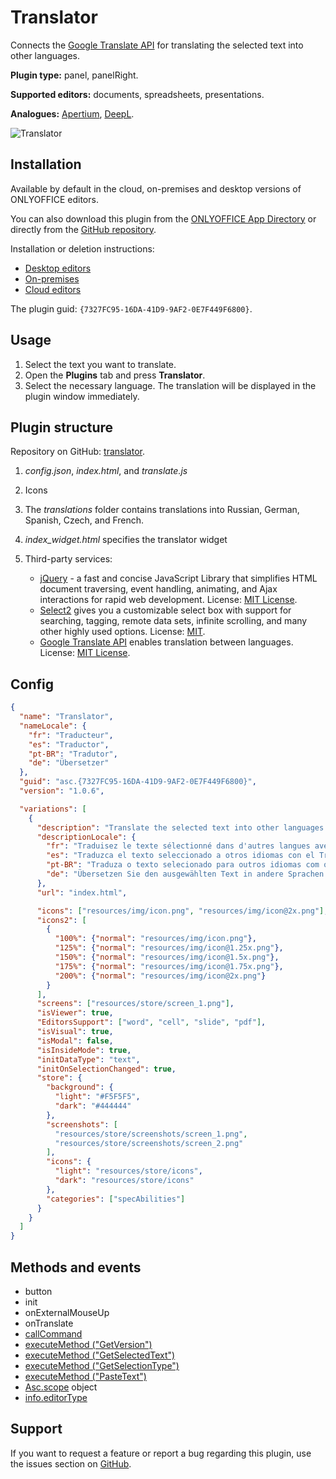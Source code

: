 # Translator

Connects the [Google Translate API](https://cloud.google.com/translate?hl=ru) for translating the selected text into other languages.

**Plugin type:** panel, panelRight.

**Supported editors:** documents, spreadsheets, presentations.

**Analogues:** [Apertium](https://github.com/ONLYOFFICE/onlyoffice.github.io/tree/master/sdkjs-plugins/content/apertium), [DeepL](https://github.com/ONLYOFFICE/onlyoffice.github.io/tree/master/sdkjs-plugins/content/deepl).

![Translator](/assets/images/plugins/gifs/translator.gif)

## Installation

Available by default in the cloud, on-premises and desktop versions of ONLYOFFICE editors.

You can also download this plugin from the [ONLYOFFICE App Directory](https://www.onlyoffice.com/en/app-directory/translator) or directly from the [GitHub repository](https://github.com/ONLYOFFICE/onlyoffice.github.io/tree/master/sdkjs-plugins/content/translator).

Installation or deletion instructions:
- [Desktop editors](/site/docs/plugin-and-macros/tutorials/installing/onlyoffice-desktop-editors.md)
- [On-premises](/site/docs/plugin-and-macros/tutorials/installing/onlyoffice-docs-on-premises.md)
- [Cloud editors](/site/docs/plugin-and-macros/tutorials/installing/onlyoffice-cloud.md)

The plugin guid: `{7327FC95-16DA-41D9-9AF2-0E7F449F6800}`.

## Usage

1. Select the text you want to translate.
2. Open the **Plugins** tab and press **Translator**.
3. Select the necessary language. The translation will be displayed in the plugin window immediately.

## Plugin structure

Repository on GitHub: [translator](https://github.com/ONLYOFFICE/onlyoffice.github.io/tree/master/sdkjs-plugins/content/translator).

1. *config.json*, *index.html*, and *translate.js*

2. Icons

3. The *translations* folder contains translations into Russian, German, Spanish, Czech, and French.

4. *index\_widget.html* specifies the translator widget

5. Third-party services:

   - [jQuery](https://jquery.com) - a fast and concise JavaScript Library that simplifies HTML document traversing, event handling, animating, and Ajax interactions for rapid web development. License: [MIT License](https://github.com/ONLYOFFICE/onlyoffice.github.io/blob/master/sdkjs-plugins/content/translator/licenses/jQuery.license).
   - [Select2](https://select2.org/) gives you a customizable select box with support for searching, tagging, remote data sets, infinite scrolling, and many other highly used options. License: [MIT](https://github.com/ONLYOFFICE/onlyoffice.github.io/blob/master/sdkjs-plugins/content/translator/licenses/Select2.license).
   - [Google Translate API](https://cloud.google.com/translate?hl=ru) enables translation between languages. License: [MIT License](https://github.com/matheuss/google-translate-api/blob/master/LICENSE).

## Config

``` json
{
  "name": "Translator",
  "nameLocale": {
    "fr": "Traducteur",
    "es": "Traductor",
    "pt-BR": "Tradutor",
    "de": "Übersetzer"
  },
  "guid": "asc.{7327FC95-16DA-41D9-9AF2-0E7F449F6800}",
  "version": "1.0.6",

  "variations": [
    {
      "description": "Translate the selected text into other languages with Google Translate.",
      "descriptionLocale": {
        "fr": "Traduisez le texte sélectionné dans d'autres langues avec Google Translate.",
        "es": "Traduzca el texto seleccionado a otros idiomas con el Traductor de Google.",
        "pt-BR": "Traduza o texto selecionado para outros idiomas com o Google Translate.",
        "de": "Übersetzen Sie den ausgewählten Text in andere Sprachen mit Google Translate."
      },
      "url": "index.html",

      "icons": ["resources/img/icon.png", "resources/img/icon@2x.png"],
      "icons2": [
        {
          "100%": {"normal": "resources/img/icon.png"},
          "125%": {"normal": "resources/img/icon@1.25x.png"},
          "150%": {"normal": "resources/img/icon@1.5x.png"},
          "175%": {"normal": "resources/img/icon@1.75x.png"},
          "200%": {"normal": "resources/img/icon@2x.png"}
        }
      ],
      "screens": ["resources/store/screen_1.png"],
      "isViewer": true,
      "EditorsSupport": ["word", "cell", "slide", "pdf"],
      "isVisual": true,
      "isModal": false,
      "isInsideMode": true,
      "initDataType": "text",
      "initOnSelectionChanged": true,
      "store": {
        "background": {
          "light": "#F5F5F5",
          "dark": "#444444"
        },
        "screenshots": [
          "resources/store/screenshots/screen_1.png",
          "resources/store/screenshots/screen_2.png"
        ],
        "icons": {
          "light": "resources/store/icons",
          "dark": "resources/store/icons"
        },
        "categories": ["specAbilities"]
      }
    }
  ]
}
```

## Methods and events

- button
- init
- onExternalMouseUp
- onTranslate
- [callCommand](/site/docs/plugin-and-macros/interacting-with-editors/overview/how-to-call-commands.md#callcommand)
- [executeMethod ("GetVersion")](/site/docs/plugin-and-macros/interacting-with-editors/text-document-api/Methods/GetVersion.md)
- [executeMethod ("GetSelectedText")](/site/docs/plugin-and-macros/interacting-with-editors/text-document-api/Methods/GetSelectedText.md)
- [executeMethod ("GetSelectionType")](/site/docs/plugin-and-macros/interacting-with-editors/text-document-api/Methods/GetSelectionType.md)
- [executeMethod ("PasteText")](/site/docs/plugin-and-macros/interacting-with-editors/text-document-api/Methods/PasteText.md)
- [Asc.scope](/site/docs/plugin-and-macros/interacting-with-editors/overview/how-to-call-commands.md#ascscope-object) object
- [info.editorType](/site/docs/plugin-and-macros/interacting-with-editors/overview/how-to-call-commands.md#editorType)

## Support

If you want to request a feature or report a bug regarding this plugin, use the issues section on [GitHub](https://github.com/ONLYOFFICE/onlyoffice.github.io/issues).
